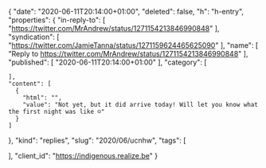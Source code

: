 {
  "date": "2020-06-11T20:14:00+01:00",
  "deleted": false,
  "h": "h-entry",
  "properties": {
    "in-reply-to": [
      "https://twitter.com/MrAndrew/status/1271154213846990848"
    ],
    "syndication": [
      "https://twitter.com/JamieTanna/status/1271159624465625090"
    ],
    "name": [
      "Reply to https://twitter.com/MrAndrew/status/1271154213846990848"
    ],
    "published": [
      "2020-06-11T20:14:00+01:00"
    ],
    "category": [

    ],
    "content": [
      {
        "html": "",
        "value": "Not yet, but it did arrive today! Will let you know what the first night was like ☺"
      }
    ]
  },
  "kind": "replies",
  "slug": "2020/06/ucnhw",
  "tags": [

  ],
  "client_id": "https://indigenous.realize.be"
}
